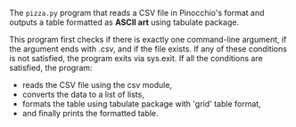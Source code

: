 The `pizza.py` program that reads a CSV file in Pinocchio's format and outputs a table formatted as **ASCII art** using tabulate package.

This program first checks if there is exactly one command-line argument, if the argument ends with .csv, and if the file exists. If any of these conditions is not satisfied, the program exits via sys.exit.
If all the conditions are satisfied, the program:
- reads the CSV file using the csv module,
- converts the data to a list of lists,
- formats the table using tabulate package with 'grid' table format,
- and finally prints the formatted table.